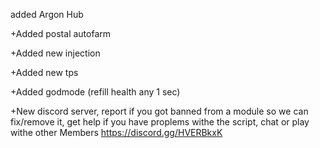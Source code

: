 added Argon Hub

+Added postal autofarm


+Added new injection


+Added new tps


+Added godmode (refill health any 1 sec)


+New discord server, report if you got banned from a module so we can fix/remove it, get help if you have proplems withe
the script, chat or play withe other Members https://discord.gg/HVERBkxK
